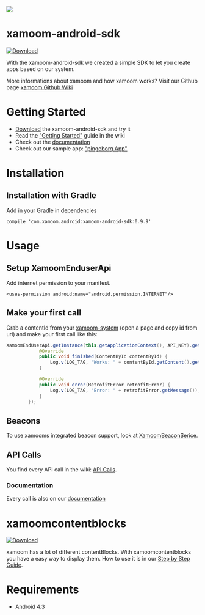 ![](https://xamoom.com/wp-inhalte/uploads/2015/02/logo-black-claim1.png)

# xamoom-android-sdk
[ ![Download](https://api.bintray.com/packages/xamoom/maven/xamoom-android-sdk/images/download.svg) ](https://bintray.com/xamoom/maven/xamoom-android-sdk/_latestVersion)

With the xamoom-android-sdk we created a simple SDK to let you create apps based on our system.

More informations about xamoom and how xamoom works? Visit our Github page [xamoom Github Wiki](https://github.com/xamoom/xamoom.github.io/wiki)

# Getting Started

* [Download](/xamoom/xamoom-android-sdk/archive/master.zip) the xamoom-android-sdk and try it
* Read the ["Getting Started"](https://github.com/xamoom/xamoom-android-sdk/wiki#getting-started) guide in the wiki
* Check out the [documentation](http://xamoom.github.io/xamoom-android-sdk/docs/com/xamoom/android/XamoomEndUserApi.html)
* Check out our sample app: ["pingeborg App"](https://github.com/xamoom/xamoom-pingeborg-android)

# Installation

## Installation with Gradle

Add in your Gradle in dependencies

    compile 'com.xamoom.android:xamoom-android-sdk:0.9.9'

# Usage

## Setup XamoomEnduserApi

Add internet permission to your manifest.

    <uses-permission android:name="android.permission.INTERNET"/>

## Make your first call

Grab a contentId from your [xamoom-system](https://xamoom.net/) (open a page and copy id from url) and make your first call like this:

```java
XamoomEndUserApi.getInstance(this.getApplicationContext(), API_KEY).getContentbyIdFull(mContentId, false, false, null, true, new APICallback<ContentById>() {
            @Override
            public void finished(ContentById contentById) {
                Log.v(LOG_TAG, "Works: " + contentById.getContent().getTitle());
            }

            @Override
            public void error(RetrofitError retrofitError) {
                Log.v(LOG_TAG, "Error: " + retrofitError.getMessage());
            }
        });
```

## Beacons

To use xamooms integrated beacon support, look at [XamoomBeaconSerice](https://github.com/xamoom/xamoom-android-sdk/wiki/XamoomBeaconService).

## API Calls

You find every API call in the wiki: [API Calls](https://github.com/xamoom/xamoom-android-sdk/wiki/API-Calls).

### Documentation

Every call is also on our [documentation](http://xamoom.github.io/xamoom-android-sdk/docs/com/xamoom/android/XamoomEndUserApi.html)

# xamoomcontentblocks
[ ![Download](https://api.bintray.com/packages/xamoom/maven/xamoomcontentblocks/images/download.svg) ](https://bintray.com/xamoom/maven/xamoomcontentblocks/_latestVersion)

xamoom has a lot of different contentBlocks. With xamoomcontentblocks you have a easy way to display them.
How to use it is in our [Step by Step Guide](https://github.com/xamoom/xamoom-android-sdk/wiki/Step-by-Step:-New-App-with-xamoom-android-sdk).

# Requirements

* Android 4.3
